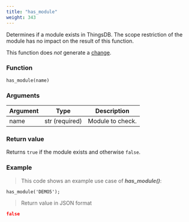 ```yaml
---
title: "has_module"
weight: 343
---
```


Determines if a module exists in ThingsDB. The scope restriction of the module has no impact on the result of this function.

This function does *not* generate a [change](../../overview/changes).

### Function

`has_module(name)`

### Arguments

Argument | Type | Description
-------- | ---- | -----------
name | str (required) | Module to check.

### Return value

Returns `true` if the module exists and otherwise `false`.

### Example

> This code shows an example use case of ***has_module()***:

```thingsdb,json_response,@t
has_module('DEMO5');
```

> Return value in JSON format

```json
false
```
